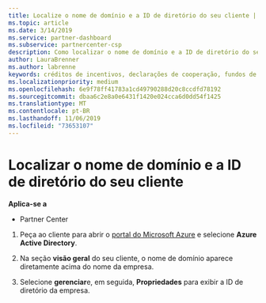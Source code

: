 ```yaml
---
title: Localize o nome de domínio e a ID de diretório do seu cliente | Centro de parceiros
ms.topic: article
ms.date: 3/14/2019
ms.service: partner-dashboard
ms.subservice: partnercenter-csp
description: Como localizar o nome de domínio e a ID de diretório do seu cliente ao enviar uma declaração
author: LauraBrenner
ms.author: labrenne
keywords: créditos de incentivos, declarações de cooperação, fundos de cooperação, OSA, ISV, associação de receita, nome de domínio, ID de diretório
ms.localizationpriority: medium
ms.openlocfilehash: 6e9f78ff41783a1cd49790288d20c8ccdfd78192
ms.sourcegitcommit: dbaa6c2e8a0e6431f1420e024cca6d0dd54f1425
ms.translationtype: MT
ms.contentlocale: pt-BR
ms.lasthandoff: 11/06/2019
ms.locfileid: "73653107"
---
```

# <a name="find-your-customers-domain-name-and-directory-id"></a>Localizar o nome de domínio e a ID de diretório do seu cliente

**Aplica-se a**

-  Partner Center

1.  Peça ao cliente para abrir o [portal do Microsoft Azure](https://ms.portal.azure.com/#home) e selecione **Azure Active Directory**. 

2.  Na seção **visão geral** do seu cliente, o nome de domínio aparece diretamente acima do nome da empresa.  

3.  Selecione **gerenciar**e, em seguida, **Propriedades** para exibir a ID de diretório da empresa.
